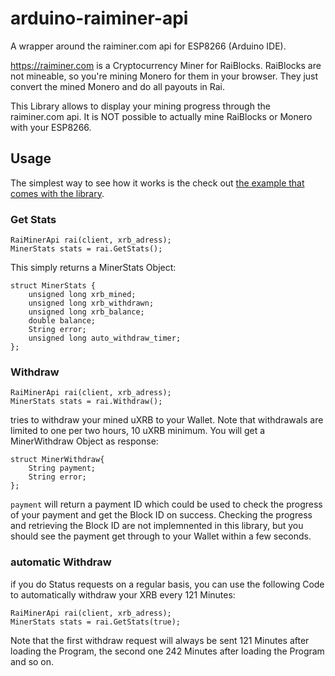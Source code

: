 # arduino-raiminer-api
A wrapper around the raiminer.com api for ESP8266 (Arduino IDE).

https://raiminer.com is a Cryptocurrency Miner for RaiBlocks. RaiBlocks are not mineable, so you're mining Monero for them in your browser. They just convert the mined Monero and do all payouts in Rai.

This Library allows to display your mining progress through the raiminer.com api. It is NOT possible to actually mine RaiBlocks or Monero with your ESP8266. 



## Usage

The simplest way to see how it works is the check out [the example that comes with the library](https://github.com/benjholl/arduino-raiminer-api/blob/master/examples/ESP8266/GetRaiMinerStats/GetRaiMinerStats.ino).


### Get Stats

```
RaiMinerApi rai(client, xrb_adress);
MinerStats stats = rai.GetStats();
```
This simply returns a MinerStats Object:
```
struct MinerStats {
	unsigned long xrb_mined;
	unsigned long xrb_withdrawn;
	unsigned long xrb_balance;
	double balance;
	String error;	
	unsigned long auto_withdraw_timer;
};
```


### Withdraw

```
RaiMinerApi rai(client, xrb_adress);
MinerStats stats = rai.Withdraw();
```
tries to withdraw your mined uXRB to your Wallet. Note that withdrawals are limited to one per two hours, 10 uXRB minimum.
You will get a MinerWithdraw Object as response: 
```
struct MinerWithdraw{
	String payment;
	String error;	
};
```
`payment` will return a payment ID which could be used to check the progress of your payment and get the Block ID on success.
Checking the progress and retrieving the Block ID are not implemnented in this library, but you should see the payment get through to your Wallet within a few seconds.


### automatic Withdraw

if you do Status requests on a regular basis, you can use the following Code to automatically withdraw your XRB every 121 Minutes:
```
RaiMinerApi rai(client, xrb_adress);
MinerStats stats = rai.GetStats(true);
```
Note that the first withdraw request will always be sent 121 Minutes after loading the Program, the second one 242 Minutes after loading the Program and so on. 
